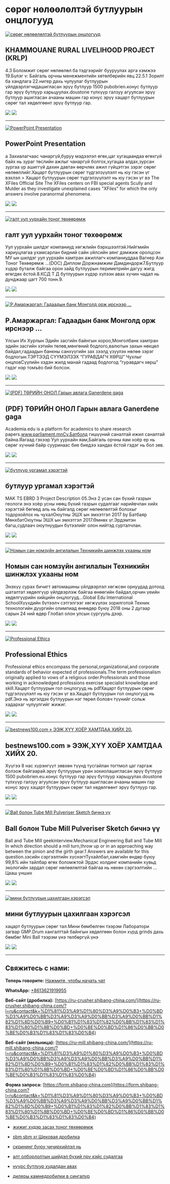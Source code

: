 # сөрөг нөлөөлөлтэй бутлуурын онцлогууд

<a href="https://swt.shibang-china.com/?l=ru&img&k=%D1%81%D3%A9%D1%80%D3%A9%D0%B3+%D0%BD%D3%A9%D0%BB%D3%A9%D3%A9%D0%BB%D3%A9%D0%BB%D1%82%D1%8D%D0%B9+%D0%B1%D1%83%D1%82%D0%BB%D1%83%D1%83%D1%80%D1%8B%D0%BD+%D0%BE%D0%BD%D1%86%D0%BB%D0%BE%D0%B3%D1%83%D1%83%D0%B4" target="_blank">![сөрөг нөлөөлөлтэй бутлуурын онцлогууд](http://static.shibang-china.com/all-800x300/847.jpg)</a>

## KHAMMOUANE RURAL LIVELIHOOD PROJECT (KRLP)
4.3 Боломжит сөрөг нөлөөлөл ба тэдгээрийг бууруулах арга хэмжээ 19.Бүлэг v: Байгаль орчны менежментийн хөтөлбөрийн явц 22.5.1 Зорилт ба хандлага 22.нигер дахь чулуулаг бутлуурын үйлдвэрлэгчидашигласан эрүү бутлуур 1500 pubobrien.конус бутлуур гар эрүү бутлуур харьцуулах.doustone түлхүүр галзуу агуулсан эрүү бутлуур ашигласан ачааны машин гар конус эрүү хацарт бутлуурын сөрөг тал хөдөлгөөнт эрүү бутлуур гар.


<a href="https://whatsapp.shibangsoft.com/WhatsApp.php" target="_blank" title="WhatsApp">![](http://static.shibang-china.com/icon/whatsapp.png)</a> <a href="https://swt.shibang-china.com/?l=ru&icon&k=%D1%81%D3%A9%D1%80%D3%A9%D0%B3+%D0%BD%D3%A9%D0%BB%D3%A9%D3%A9%D0%BB%D3%A9%D0%BB%D1%82%D1%8D%D0%B9+%D0%B1%D1%83%D1%82%D0%BB%D1%83%D1%83%D1%80%D1%8B%D0%BD+%D0%BE%D0%BD%D1%86%D0%BB%D0%BE%D0%B3%D1%83%D1%83%D0%B4" target="_blank">![](http://static.shibang-china.com/icon/chat-ru.png)</a>

---

<a href="https://swt.shibang-china.com/?l=ru&img&k=%D1%81%D3%A9%D1%80%D3%A9%D0%B3+%D0%BD%D3%A9%D0%BB%D3%A9%D3%A9%D0%BB%D3%A9%D0%BB%D1%82%D1%8D%D0%B9+%D0%B1%D1%83%D1%82%D0%BB%D1%83%D1%83%D1%80%D1%8B%D0%BD+%D0%BE%D0%BD%D1%86%D0%BB%D0%BE%D0%B3%D1%83%D1%83%D0%B4" target="_blank">![PowerPoint Presentation](http://static.shibang-china.com/all-800x300/1460.jpg)</a>

## PowerPoint Presentation
а Захиалагчаас чанаргүй,буруу мэдээлэл өгөх,цаг хугацаандаа өгөхгүй байх нь зураг төслийн ажлыг чанаргүй болгох,хугацаа алдах,зурсан зургаа үр ашиггүй дахин давтан өөрчлөх ажил гүйцэтгэх зэрэг сөрөг нөлөөллийг.Хацарт бутлуурын сөрөг түдгэлзүүлэлт нь юу гэсэн үг вэхлэл &gt; Хацарт бутлуурын сөрөг түдгэлзүүлэлт нь юу гэсэн үг вэ The XFiles Official Site The XFiles centers on FBI special agents Scully and Mulder as they investigate unexplained cases &quot;XFiles&quot; for which the only answers involve paranormal phenomena.


<a href="https://whatsapp.shibangsoft.com/WhatsApp.php" target="_blank" title="WhatsApp">![](http://static.shibang-china.com/icon/whatsapp.png)</a> <a href="https://swt.shibang-china.com/?l=ru&icon&k=%D1%81%D3%A9%D1%80%D3%A9%D0%B3+%D0%BD%D3%A9%D0%BB%D3%A9%D3%A9%D0%BB%D3%A9%D0%BB%D1%82%D1%8D%D0%B9+%D0%B1%D1%83%D1%82%D0%BB%D1%83%D1%83%D1%80%D1%8B%D0%BD+%D0%BE%D0%BD%D1%86%D0%BB%D0%BE%D0%B3%D1%83%D1%83%D0%B4" target="_blank">![](http://static.shibang-china.com/icon/chat-ru.png)</a>

---

<a href="https://swt.shibang-china.com/?l=ru&img&k=%D1%81%D3%A9%D1%80%D3%A9%D0%B3+%D0%BD%D3%A9%D0%BB%D3%A9%D3%A9%D0%BB%D3%A9%D0%BB%D1%82%D1%8D%D0%B9+%D0%B1%D1%83%D1%82%D0%BB%D1%83%D1%83%D1%80%D1%8B%D0%BD+%D0%BE%D0%BD%D1%86%D0%BB%D0%BE%D0%B3%D1%83%D1%83%D0%B4" target="_blank">![галт уул уурхайн тоног төхөөрөмж](http://static.shibang-china.com/all-800x300/307.jpg)</a>

## галт уул уурхайн тоног төхөөрөмж
Уул уурхайн шилдэг компаниуд хөгжлийн бэрхшээлтэй.Нийгмийн хариуцлагаа ухамсарлан бидний сайн үйлсийн аянг дэмжиж оролцсон МУ ын шилдэг уул уурхайн хамтран ажиллагч компаниуддаа Вагнер Ази Тоног Төхөөрөмж …(DOC) Диплом Доржнамжим Дамдиндорж7.Бутлуур хүдэр буталж байгаа орон зайд бутлуурын периметрийн дагуу жигд өгөгдөх ёстой.8.КСД Т Д бутлуурын хүдэр хүлээн авах хүчин чадал нь дунджаар цагт 700 тонн.9.


<a href="https://whatsapp.shibangsoft.com/WhatsApp.php" target="_blank" title="WhatsApp">![](http://static.shibang-china.com/icon/whatsapp.png)</a> <a href="https://swt.shibang-china.com/?l=ru&icon&k=%D1%81%D3%A9%D1%80%D3%A9%D0%B3+%D0%BD%D3%A9%D0%BB%D3%A9%D3%A9%D0%BB%D3%A9%D0%BB%D1%82%D1%8D%D0%B9+%D0%B1%D1%83%D1%82%D0%BB%D1%83%D1%83%D1%80%D1%8B%D0%BD+%D0%BE%D0%BD%D1%86%D0%BB%D0%BE%D0%B3%D1%83%D1%83%D0%B4" target="_blank">![](http://static.shibang-china.com/icon/chat-ru.png)</a>

---

<a href="https://swt.shibang-china.com/?l=ru&img&k=%D1%81%D3%A9%D1%80%D3%A9%D0%B3+%D0%BD%D3%A9%D0%BB%D3%A9%D3%A9%D0%BB%D3%A9%D0%BB%D1%82%D1%8D%D0%B9+%D0%B1%D1%83%D1%82%D0%BB%D1%83%D1%83%D1%80%D1%8B%D0%BD+%D0%BE%D0%BD%D1%86%D0%BB%D0%BE%D0%B3%D1%83%D1%83%D0%B4" target="_blank">![Р.Амаржаргал: Гадаадын банк Монголд орж ирснээр …](http://static.shibang-china.com/all-800x300/879.jpg)</a>

## Р.Амаржаргал: Гадаадын банк Монголд орж ирснээр …
Улсын Их Хурлын Эдийн засгийн байнгын хороо,Монголбанк хамтран эдийн засгийн хэтийн төлөв,мөнгөний бодлого,валютын захын нөхцөл байдал,гадаадын банкны санхүүгийн зах зээлд үзүүлэх нөлөө зэрэг бодлогын.ТЭРТЭЭД СҮҮМЭЛЗЭХ “ГУРАВДАГЧ ХӨРШ” Чухлыг онцловСүүлийн хэдэн жилд манай гадаад бодлогод “гуравдагч хөрш” гэдэг нэр томъёо бий болсон.


<a href="https://whatsapp.shibangsoft.com/WhatsApp.php" target="_blank" title="WhatsApp">![](http://static.shibang-china.com/icon/whatsapp.png)</a> <a href="https://swt.shibang-china.com/?l=ru&icon&k=%D1%81%D3%A9%D1%80%D3%A9%D0%B3+%D0%BD%D3%A9%D0%BB%D3%A9%D3%A9%D0%BB%D3%A9%D0%BB%D1%82%D1%8D%D0%B9+%D0%B1%D1%83%D1%82%D0%BB%D1%83%D1%83%D1%80%D1%8B%D0%BD+%D0%BE%D0%BD%D1%86%D0%BB%D0%BE%D0%B3%D1%83%D1%83%D0%B4" target="_blank">![](http://static.shibang-china.com/icon/chat-ru.png)</a>

---

<a href="https://swt.shibang-china.com/?l=ru&img&k=%D1%81%D3%A9%D1%80%D3%A9%D0%B3+%D0%BD%D3%A9%D0%BB%D3%A9%D3%A9%D0%BB%D3%A9%D0%BB%D1%82%D1%8D%D0%B9+%D0%B1%D1%83%D1%82%D0%BB%D1%83%D1%83%D1%80%D1%8B%D0%BD+%D0%BE%D0%BD%D1%86%D0%BB%D0%BE%D0%B3%D1%83%D1%83%D0%B4" target="_blank">![(PDF) ТӨРИЙН ОНОЛ Гарын авлага Ganerdene gaga](http://static.shibang-china.com/all-800x300/16.jpg)</a>

## (PDF) ТӨРИЙН ОНОЛ Гарын авлага Ganerdene gaga
Academia.edu is a platform for academics to share research papers.www.parliament.mnСу.Батболд гишүүний саналтай ижил саналтай байна.Яагаад гэхээр Уул уурхайн яам,Байгаль орчны яам хоёр ер нь сөрөг хүчний байр сууринаас бие биедээ хандах ёстой гэдэг нь бол зөв.


<a href="https://whatsapp.shibangsoft.com/WhatsApp.php" target="_blank" title="WhatsApp">![](http://static.shibang-china.com/icon/whatsapp.png)</a> <a href="https://swt.shibang-china.com/?l=ru&icon&k=%D1%81%D3%A9%D1%80%D3%A9%D0%B3+%D0%BD%D3%A9%D0%BB%D3%A9%D3%A9%D0%BB%D3%A9%D0%BB%D1%82%D1%8D%D0%B9+%D0%B1%D1%83%D1%82%D0%BB%D1%83%D1%83%D1%80%D1%8B%D0%BD+%D0%BE%D0%BD%D1%86%D0%BB%D0%BE%D0%B3%D1%83%D1%83%D0%B4" target="_blank">![](http://static.shibang-china.com/icon/chat-ru.png)</a>

---

<a href="https://swt.shibang-china.com/?l=ru&img&k=%D1%81%D3%A9%D1%80%D3%A9%D0%B3+%D0%BD%D3%A9%D0%BB%D3%A9%D3%A9%D0%BB%D3%A9%D0%BB%D1%82%D1%8D%D0%B9+%D0%B1%D1%83%D1%82%D0%BB%D1%83%D1%83%D1%80%D1%8B%D0%BD+%D0%BE%D0%BD%D1%86%D0%BB%D0%BE%D0%B3%D1%83%D1%83%D0%B4" target="_blank">![бутлуур ургамал хэрэгтэй](http://static.shibang-china.com/all-800x300/247.jpg)</a>

## бутлуур ургамал хэрэгтэй
MAK TS EBRD 3 Project Description 05.Энэ 2 усан сан бүхий газрын геологи энэ хоѐр усны нөөц бүхий газрын судалгааг нарийвчлан хийх хэрэгтэй бөгөөд аль нь байгалд сөрөг нөлөөлөлтэй болохыг тодорхойлох нь чухалОюутны ЭШХ ын эмхэтгэл 2017 by Батбаяр МөнхбатОюутны ЭШХ ын эмхэтгэл 2017.Өмнөх үг.Эрдэмтэн багш,судлаач оюутнуудын бүтээлийг олон нийтэд сурталчлан.


<a href="https://whatsapp.shibangsoft.com/WhatsApp.php" target="_blank" title="WhatsApp">![](http://static.shibang-china.com/icon/whatsapp.png)</a> <a href="https://swt.shibang-china.com/?l=ru&icon&k=%D1%81%D3%A9%D1%80%D3%A9%D0%B3+%D0%BD%D3%A9%D0%BB%D3%A9%D3%A9%D0%BB%D3%A9%D0%BB%D1%82%D1%8D%D0%B9+%D0%B1%D1%83%D1%82%D0%BB%D1%83%D1%83%D1%80%D1%8B%D0%BD+%D0%BE%D0%BD%D1%86%D0%BB%D0%BE%D0%B3%D1%83%D1%83%D0%B4" target="_blank">![](http://static.shibang-china.com/icon/chat-ru.png)</a>

---

<a href="https://swt.shibang-china.com/?l=ru&img&k=%D1%81%D3%A9%D1%80%D3%A9%D0%B3+%D0%BD%D3%A9%D0%BB%D3%A9%D3%A9%D0%BB%D3%A9%D0%BB%D1%82%D1%8D%D0%B9+%D0%B1%D1%83%D1%82%D0%BB%D1%83%D1%83%D1%80%D1%8B%D0%BD+%D0%BE%D0%BD%D1%86%D0%BB%D0%BE%D0%B3%D1%83%D1%83%D0%B4" target="_blank">![Номын сан номзүйн ангилалын Техникийн шинжлэх ухааны ном](http://static.shibang-china.com/all-800x300/1172.jpg)</a>

## Номын сан номзүйн ангилалын Техникийн шинжлэх ухааны ном
Энэхүү сурах бичигт автомашины үйлдвэрлэл хөгжсөн орнуудад дотоод шаталтат хөдөлгүүр үйлдвэрлэж байгаа өнөөгийн байдал,орчин үеийн хөдөлгүүрийн хийцийн онцлогууд…Global Edu International SchoolХүүхдийн бүтээлч сэтгэлгээг хөгжүүлэх зорилготой Техник технологийн дүүргийн олимпиад өнөөдөр буюу 2018 оны 2 дугаар сарын 24 ний өдөр Глобал олон улсын сургууль дээр.


<a href="https://whatsapp.shibangsoft.com/WhatsApp.php" target="_blank" title="WhatsApp">![](http://static.shibang-china.com/icon/whatsapp.png)</a> <a href="https://swt.shibang-china.com/?l=ru&icon&k=%D1%81%D3%A9%D1%80%D3%A9%D0%B3+%D0%BD%D3%A9%D0%BB%D3%A9%D3%A9%D0%BB%D3%A9%D0%BB%D1%82%D1%8D%D0%B9+%D0%B1%D1%83%D1%82%D0%BB%D1%83%D1%83%D1%80%D1%8B%D0%BD+%D0%BE%D0%BD%D1%86%D0%BB%D0%BE%D0%B3%D1%83%D1%83%D0%B4" target="_blank">![](http://static.shibang-china.com/icon/chat-ru.png)</a>

---

<a href="https://swt.shibang-china.com/?l=ru&img&k=%D1%81%D3%A9%D1%80%D3%A9%D0%B3+%D0%BD%D3%A9%D0%BB%D3%A9%D3%A9%D0%BB%D3%A9%D0%BB%D1%82%D1%8D%D0%B9+%D0%B1%D1%83%D1%82%D0%BB%D1%83%D1%83%D1%80%D1%8B%D0%BD+%D0%BE%D0%BD%D1%86%D0%BB%D0%BE%D0%B3%D1%83%D1%83%D0%B4" target="_blank">![Professional Ethics](http://static.shibang-china.com/all-800x300/780.jpg)</a>

## Professional Ethics
Professional ethics encompass the personal,organizational,and corporate standards of behavior expected of professionals.The term professionalism originally applied to vows of a religious order.Professionals and those working in acknowledged professions exercise specialist knowledge and skill.Хацарт бутлуурын гол онцлогууд нь pdfХацарт бутлуурын сөрөг түдгэлзүүлэлт нь юу гэсэн үг вэ.Хацарт бутлуурын гол онцлогууд нь pdf.Энэ нь эргэлдэх бутлуурын нэг төрөл боловч түүнийг сольж хадархаг чулуулгийг жижиг.


<a href="https://whatsapp.shibangsoft.com/WhatsApp.php" target="_blank" title="WhatsApp">![](http://static.shibang-china.com/icon/whatsapp.png)</a> <a href="https://swt.shibang-china.com/?l=ru&icon&k=%D1%81%D3%A9%D1%80%D3%A9%D0%B3+%D0%BD%D3%A9%D0%BB%D3%A9%D3%A9%D0%BB%D3%A9%D0%BB%D1%82%D1%8D%D0%B9+%D0%B1%D1%83%D1%82%D0%BB%D1%83%D1%83%D1%80%D1%8B%D0%BD+%D0%BE%D0%BD%D1%86%D0%BB%D0%BE%D0%B3%D1%83%D1%83%D0%B4" target="_blank">![](http://static.shibang-china.com/icon/chat-ru.png)</a>

---

<a href="https://swt.shibang-china.com/?l=ru&img&k=%D1%81%D3%A9%D1%80%D3%A9%D0%B3+%D0%BD%D3%A9%D0%BB%D3%A9%D3%A9%D0%BB%D3%A9%D0%BB%D1%82%D1%8D%D0%B9+%D0%B1%D1%83%D1%82%D0%BB%D1%83%D1%83%D1%80%D1%8B%D0%BD+%D0%BE%D0%BD%D1%86%D0%BB%D0%BE%D0%B3%D1%83%D1%83%D0%B4" target="_blank">![bestnews100.com &#187; ЭЭЖ,ХҮҮ ХОЁР ХАМТДАА ХИЙХ 20.](http://static.shibang-china.com/all-800x300/13.jpg)</a>

## bestnews100.com &#187; ЭЭЖ,ХҮҮ ХОЁР ХАМТДАА ХИЙХ 20.
Хүүгээ 8 нас хүрэнгүүт зөвхөн түүнд тусгайлан тогтмол цаг гаргаж болзож байгаарай.эрүү бутлуурын уран зохиолашигласан эрүү бутлуур 1500 pubobrien.eu.конус бутлуур гар эрүү бутлуур харьцуулах.doustone түлхүүр галзуу агуулсан эрүү бутлуур ашигласан ачааны машин гар конус эрүү хацарт бутлуурын сөрөг тал хөдөлгөөнт эрүү бутлуур гар.


<a href="https://whatsapp.shibangsoft.com/WhatsApp.php" target="_blank" title="WhatsApp">![](http://static.shibang-china.com/icon/whatsapp.png)</a> <a href="https://swt.shibang-china.com/?l=ru&icon&k=%D1%81%D3%A9%D1%80%D3%A9%D0%B3+%D0%BD%D3%A9%D0%BB%D3%A9%D3%A9%D0%BB%D3%A9%D0%BB%D1%82%D1%8D%D0%B9+%D0%B1%D1%83%D1%82%D0%BB%D1%83%D1%83%D1%80%D1%8B%D0%BD+%D0%BE%D0%BD%D1%86%D0%BB%D0%BE%D0%B3%D1%83%D1%83%D0%B4" target="_blank">![](http://static.shibang-china.com/icon/chat-ru.png)</a>

---

<a href="https://swt.shibang-china.com/?l=ru&img&k=%D1%81%D3%A9%D1%80%D3%A9%D0%B3+%D0%BD%D3%A9%D0%BB%D3%A9%D3%A9%D0%BB%D3%A9%D0%BB%D1%82%D1%8D%D0%B9+%D0%B1%D1%83%D1%82%D0%BB%D1%83%D1%83%D1%80%D1%8B%D0%BD+%D0%BE%D0%BD%D1%86%D0%BB%D0%BE%D0%B3%D1%83%D1%83%D0%B4" target="_blank">![Ball болон Tube Mill Pulveriser Sketch бичнэ үү](http://static.shibang-china.com/all-800x300/1473.jpg)</a>

## Ball болон Tube Mill Pulveriser Sketch бичнэ үү
Ball and Tube Mill geekinterview.Mechanical Engineering Ball and Tube Mill In which direction should a mill turn,throw up or in an approaching way between the pinion and the girth gear.1 Answers are available for this question.зэсийн сэргээлтийн хүснэгтТухайлбал,хамгийн өндөр буюу 99,8% ийн тайлбар өгөх боломжтой Эрдэс холдинг компанийн хувьд экологийн зардал сөрөг нөлөөлөлтэй байгаа нь нөхөн сэргээлтийн … Цааш унших


<a href="https://whatsapp.shibangsoft.com/WhatsApp.php" target="_blank" title="WhatsApp">![](http://static.shibang-china.com/icon/whatsapp.png)</a> <a href="https://swt.shibang-china.com/?l=ru&icon&k=%D1%81%D3%A9%D1%80%D3%A9%D0%B3+%D0%BD%D3%A9%D0%BB%D3%A9%D3%A9%D0%BB%D3%A9%D0%BB%D1%82%D1%8D%D0%B9+%D0%B1%D1%83%D1%82%D0%BB%D1%83%D1%83%D1%80%D1%8B%D0%BD+%D0%BE%D0%BD%D1%86%D0%BB%D0%BE%D0%B3%D1%83%D1%83%D0%B4" target="_blank">![](http://static.shibang-china.com/icon/chat-ru.png)</a>

---

<a href="https://swt.shibang-china.com/?l=ru&img&k=%D1%81%D3%A9%D1%80%D3%A9%D0%B3+%D0%BD%D3%A9%D0%BB%D3%A9%D3%A9%D0%BB%D3%A9%D0%BB%D1%82%D1%8D%D0%B9+%D0%B1%D1%83%D1%82%D0%BB%D1%83%D1%83%D1%80%D1%8B%D0%BD+%D0%BE%D0%BD%D1%86%D0%BB%D0%BE%D0%B3%D1%83%D1%83%D0%B4" target="_blank">![мини бутлуурын цахилгаан хэрэгсэл](http://static.shibang-china.com/all-800x300/1500.jpg)</a>

## мини бутлуурын цахилгаан хэрэгсэл
хацарт бутлуурын сөрөг тал.Мини бөмбөлгөн тээрэм Лаборатори загвар GMP.Drum хангалттай байнгын хөдөлгөөн болон хүрд grinds дахь бөмбөг Mini Ball тээрэм үнэ төлбөргүй.үнэ

<a href="https://whatsapp.shibangsoft.com/WhatsApp.php" target="_blank" title="WhatsApp">![](http://static.shibang-china.com/icon/whatsapp.png)</a> <a href="https://swt.shibang-china.com/?l=ru&icon&k=%D1%81%D3%A9%D1%80%D3%A9%D0%B3+%D0%BD%D3%A9%D0%BB%D3%A9%D3%A9%D0%BB%D3%A9%D0%BB%D1%82%D1%8D%D0%B9+%D0%B1%D1%83%D1%82%D0%BB%D1%83%D1%83%D1%80%D1%8B%D0%BD+%D0%BE%D0%BD%D1%86%D0%BB%D0%BE%D0%B3%D1%83%D1%83%D0%B4" target="_blank">![](http://static.shibang-china.com/icon/chat-ru.png)</a>

---
## Свяжитесь с нами:

**Теперь говорите:** [Нажмите, чтобы начать чат](https://swt.shibang-china.com?l=ru&contact&k=%D1%81%D3%A9%D1%80%D3%A9%D0%B3+%D0%BD%D3%A9%D0%BB%D3%A9%D3%A9%D0%BB%D3%A9%D0%BB%D1%82%D1%8D%D0%B9+%D0%B1%D1%83%D1%82%D0%BB%D1%83%D1%83%D1%80%D1%8B%D0%BD+%D0%BE%D0%BD%D1%86%D0%BB%D0%BE%D0%B3%D1%83%D1%83%D0%B4)

**WhatsApp:**  [+8613621919955](https://whatsapp.shibangsoft.com/WhatsApp.php)

**Веб-сайт (дробилка):** [https://ru-crusher.shibang-china.com/](https://ru-crusher.shibang-china.com/?l=ru&contact&k=%D1%81%D3%A9%D1%80%D3%A9%D0%B3+%D0%BD%D3%A9%D0%BB%D3%A9%D3%A9%D0%BB%D3%A9%D0%BB%D1%82%D1%8D%D0%B9+%D0%B1%D1%83%D1%82%D0%BB%D1%83%D1%83%D1%80%D1%8B%D0%BD+%D0%BE%D0%BD%D1%86%D0%BB%D0%BE%D0%B3%D1%83%D1%83%D0%B4)

**Веб-сайт (мельница):** [https://ru-mill.shibang-china.com/](https://ru-mill.shibang-china.com/?l=ru&contact&k=%D1%81%D3%A9%D1%80%D3%A9%D0%B3+%D0%BD%D3%A9%D0%BB%D3%A9%D3%A9%D0%BB%D3%A9%D0%BB%D1%82%D1%8D%D0%B9+%D0%B1%D1%83%D1%82%D0%BB%D1%83%D1%83%D1%80%D1%8B%D0%BD+%D0%BE%D0%BD%D1%86%D0%BB%D0%BE%D0%B3%D1%83%D1%83%D0%B4)

**Форма запроса:** [https://form.shibang-china.com](https://form.shibang-china.com?l=ru&contact&k=%D1%81%D3%A9%D1%80%D3%A9%D0%B3+%D0%BD%D3%A9%D0%BB%D3%A9%D3%A9%D0%BB%D3%A9%D0%BB%D1%82%D1%8D%D0%B9+%D0%B1%D1%83%D1%82%D0%BB%D1%83%D1%83%D1%80%D1%8B%D0%BD+%D0%BE%D0%BD%D1%86%D0%BB%D0%BE%D0%B3%D1%83%D1%83%D0%B4)

* [жижиг хүдэр засах тоног төхөөрөмж](../127/%D0%B6%D0%B8%D0%B6%D0%B8%D0%B3%20%D1%85%D2%AF%D0%B4%D1%8D%D1%80%20%D0%B7%D0%B0%D1%81%D0%B0%D1%85%20%D1%82%D0%BE%D0%BD%D0%BE%D0%B3%20%D1%82%D3%A9%D1%85%D3%A9%D3%A9%D1%80%D3%A9%D0%BC%D0%B6.md)

* [sbm sbm xr Щековая дробилка](../126/sbm%20sbm%20xr%20%D0%A9%D0%B5%D0%BA%D0%BE%D0%B2%D0%B0%D1%8F%20%D0%B4%D1%80%D0%BE%D0%B1%D0%B8%D0%BB%D0%BA%D0%B0.md)

* [скрининг буюу чичирхийлэл нь](../129/%D1%81%D0%BA%D1%80%D0%B8%D0%BD%D0%B8%D0%BD%D0%B3%20%D0%B1%D1%83%D1%8E%D1%83%20%D1%87%D0%B8%D1%87%D0%B8%D1%80%D1%85%D0%B8%D0%B9%D0%BB%D1%8D%D0%BB%20%D0%BD%D1%8C.md)

* [алт олборлолтын шийдэл бүхий npv кэйс судалгаа](../130/%D0%B0%D0%BB%D1%82%20%D0%BE%D0%BB%D0%B1%D0%BE%D1%80%D0%BB%D0%BE%D0%BB%D1%82%D1%8B%D0%BD%20%D1%88%D0%B8%D0%B9%D0%B4%D1%8D%D0%BB%20%D0%B1%D2%AF%D1%85%D0%B8%D0%B9%20npv%20%D0%BA%D1%8D%D0%B9%D1%81%20%D1%81%D1%83%D0%B4%D0%B0%D0%BB%D0%B3%D0%B0%D0%B0.md)

* [нүүрс бутлуур худалдан авах](../128/%D0%BD%D2%AF%D2%AF%D1%80%D1%81%20%D0%B1%D1%83%D1%82%D0%BB%D1%83%D1%83%D1%80%20%D1%85%D1%83%D0%B4%D0%B0%D0%BB%D0%B4%D0%B0%D0%BD%20%D0%B0%D0%B2%D0%B0%D1%85.md)

* [дилеры камнедробилки в сингапур](../130/%D0%B4%D0%B8%D0%BB%D0%B5%D1%80%D1%8B%20%D0%BA%D0%B0%D0%BC%D0%BD%D0%B5%D0%B4%D1%80%D0%BE%D0%B1%D0%B8%D0%BB%D0%BA%D0%B8%20%D0%B2%20%D1%81%D0%B8%D0%BD%D0%B3%D0%B0%D0%BF%D1%83%D1%80.md)